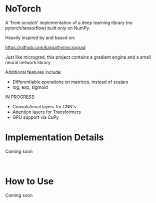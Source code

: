 <h1>NoTorch</h1>

A 'from scratch' implementation of a deep learning library (no pytorch/tensorflow) built only on NumPy.

Heavily inspired by and based on:

https://github.com/karpathy/micrograd

Just like micrograd, this project contains a gradient engine and a small neural network library

Additional features include:

- Differentiable operations on matrices, instead of scalars
- log, exp, sigmoid

IN PROGRESS:

- Convolutional layers for CNN's
- Attention layers for Transformers
- GPU support via CuPy


<h1>Implementation Details</h1>

Coming soon



<br>
<h1>How to Use</h1>

Coming soon
